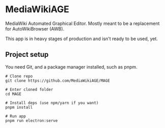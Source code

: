 # MediaWikiAGE

MediaWiki Automated Graphical Editor. Mostly meant to be a replacement for AutoWikiBrowser (AWB).

This app is in heavy stages of production and isn't ready to be used, yet.

## Project setup
You need Git, and a package manager installed, such as pnpm.
```
# Clone repo
git clone https://github.com/MediaWikiAGE/MAGE

# Enter cloned folder
cd MAGE

# Install deps (use npm/yarn if you want)
pnpm install

# Run app
pnpm run electron:serve
```
